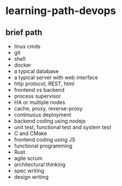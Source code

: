 # learning-path-devops

## brief path

- linux cmds
- git
- shell
- docker
- a typical database
- a typical server with web interface
- http protocol, REST, html
- frontend vs backend
- process supervisor
- HA or multiple nodes
- cache, proxy, reverse-proxy
- continuous deployment
- backend coding using nodejs 
- unit test, functional test and system test
- C and CMake
- frontend coding using JS
- functional programming
- Rust
- agile scrum
- architectural thinking
- spec writing
- design writing

